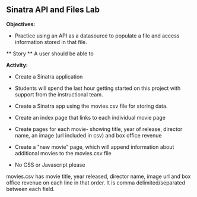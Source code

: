 ## Sinatra API and Files Lab

**Objectives:**

* Practice using an API as a datasource to populate a file and access information stored in that file.

** Story **
A user should be able to 


**Activity:**

* Create a Sinatra application

* Students will spend the last hour getting started on this project with support from the instructional team.

* Create a Sinatra app using the movies.csv file for storing data.
* Create an index page that links to each individual movie page
* Create pages for each movie- showing title, year of release, director name, an image (url included in csv) and box office revenue
* Create a "new movie" page, which will append information about additional movies to the movies.csv file
* No CSS or Javascript please

movies.csv has movie title, year released, director name, image url and box office revenue on each line in that order. It is comma delimited/separated between each field.
